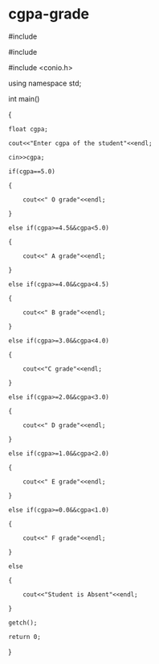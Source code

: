 # cgpa-grade

#include <iostream>

#include <iomanip>

#include <conio.h>

 

using namespace std;

 

int main()

{

    float cgpa;

    cout<<"Enter cgpa of the student"<<endl;

    cin>>cgpa;

    if(cgpa==5.0)

    {

        cout<<" O grade"<<endl;

    }

    else if(cgpa>=4.5&&cgpa<5.0)

    {

        cout<<" A grade"<<endl;

    }

    else if(cgpa>=4.0&&cgpa<4.5)

    {

        cout<<" B grade"<<endl;

    }

    else if(cgpa>=3.0&&cgpa<4.0)

    {

        cout<<"C grade"<<endl;

    }

    else if(cgpa>=2.0&&cgpa<3.0)

    {

        cout<<" D grade"<<endl;

    }

    else if(cgpa>=1.0&&cgpa<2.0)

    {

        cout<<" E grade"<<endl;

    }

    else if(cgpa>=0.0&&cgpa<1.0)

    {

        cout<<" F grade"<<endl;

    }

    else

    {

        cout<<"Student is Absent"<<endl;

    }

    getch();

    return 0;

}

 


 

